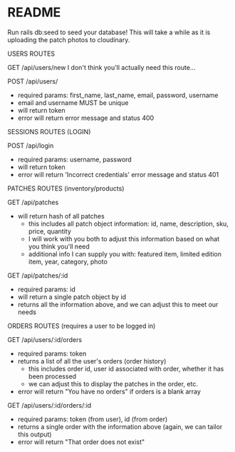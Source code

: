 # README

Run rails db:seed to seed your database! This will take a while as it is uploading the patch photos to cloudinary.


USERS ROUTES

GET /api/users/new
  I don't think you'll actually need this route...

POST /api/users/
  - required params: first_name, last_name, email, password, username
  - email and username MUST be unique
  - will return token
  - error will return error message and status 400

SESSIONS ROUTES (LOGIN)

POST /api/login
  - required params: username, password
  - will return token
  - error will return 'Incorrect credentials' error message and status 401

PATCHES ROUTES (inventory/products)

GET /api/patches
  - will return hash of all patches
    - this includes all patch object information: id, name, description, sku, price, quantity
    - I will work with you both to adjust this information based on what you think you'll need
    - additional info I can supply you with: featured item, limited edition item, year, category, photo

GET /api/patches/:id
  - required params: id
  - will return a single patch object by id
  - returns all the information above, and we can adjust this to meet our needs

ORDERS ROUTES (requires a user to be logged in)

GET /api/users/:id/orders
  - required params: token
  - returns a list of all the user's orders (order history)
    - this includes order id, user id associated with order, whether it has been processed
    - we can adjust this to display the patches in the order, etc.
  - error will return "You have no orders" if orders is a blank array

GET /api/users/:id/orders/:id
  - required params: token (from user), id (from order)
  - returns a single order with the information above (again, we can tailor this output)
  - error will return "That order does not exist"
